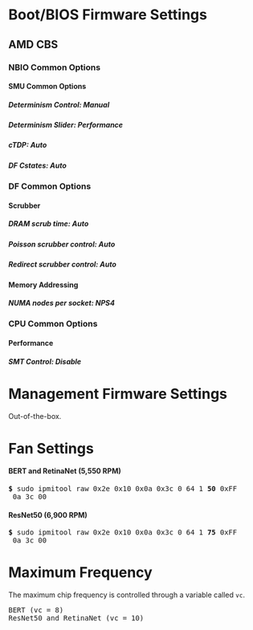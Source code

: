# Boot/BIOS Firmware Settings

## AMD CBS

### NBIO Common Options
#### SMU Common Options
##### Determinism Control: Manual
##### Determinism Slider: Performance
##### cTDP: Auto
##### DF Cstates: Auto

### DF Common Options

#### Scrubber
##### DRAM scrub time: Auto
##### Poisson scrubber control: Auto
##### Redirect scrubber control: Auto

#### Memory Addressing
##### NUMA nodes per socket: NPS4

### CPU Common Options
#### Performance
##### SMT Control: Disable

# Management Firmware Settings

Out-of-the-box.

# Fan Settings

#### BERT and RetinaNet (5,550 RPM)

<pre>
<b>&dollar;</b> sudo ipmitool raw 0x2e 0x10 0x0a 0x3c 0 64 1 <b>50</b> 0xFF
 0a 3c 00
</pre>

#### ResNet50 (6,900 RPM)

<pre>
<b>&dollar;</b> sudo ipmitool raw 0x2e 0x10 0x0a 0x3c 0 64 1 <b>75</b> 0xFF
 0a 3c 00
</pre>

# Maximum Frequency

The maximum chip frequency is controlled through a variable called `vc`.

<pre>
BERT (vc = 8)
ResNet50 and RetinaNet (vc = 10)
</pre>
